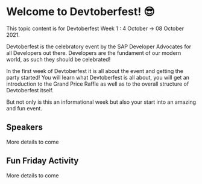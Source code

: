 # Welcome to Devtoberfest! 😎

This topic content is for Devtoberfest Week 1 : 4 October → 08 October 2021.

Devtoberfest is the celebratory event by the SAP Developer Advocates for all Developers out there. Developers are the fundament of our modern world, as such they should be celebrated!

In the first week of Devtoberfest it is all about the event and getting the party started! You will learn what Devtoberfest is all about, you will get an introduction to the Grand Price Raffle as well as to the overall structure of Devtoberfest itself.

But not only is this an informational week but also your start into an amazing and fun event.

## Speakers

More details to come

## Fun Friday Activity

More details to come
